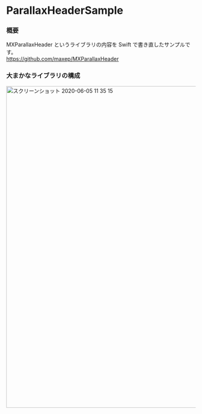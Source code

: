 # ParallaxHeaderSample

### 概要
MXParallaxHeader というライブラリの内容を Swift で書き直したサンプルです。  
https://github.com/maxep/MXParallaxHeader

### 大まかなライブラリの構成
<img width="854" alt="スクリーンショット 2020-06-05 11 35 15" src="https://user-images.githubusercontent.com/4686698/83830780-eae6ae80-a720-11ea-9b4d-0df4fecb40ae.png">
